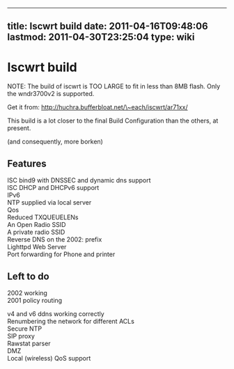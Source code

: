
---
title: Iscwrt build
date: 2011-04-16T09:48:06
lastmod: 2011-04-30T23:25:04
type: wiki
---
Iscwrt build
============

NOTE: The build of iscwrt is TOO LARGE to fit in less than 8MB flash.
Only the wndr3700v2 is supported.

Get it from: http://huchra.bufferbloat.net/\~each/iscwrt/ar71xx/

This build is a lot closer to the final <link>Build Configuration</link>
than the others, at present.

(and consequently, more borken)

Features
--------

ISC bind9 with DNSSEC and dynamic dns support\
ISC DHCP and DHCPv6 support\
IPv6\
NTP supplied via local server\
Qos\
Reduced TXQUEUELENs\
An Open Radio SSID\
A private radio SSID\
Reverse DNS on the 2002: prefix\
Lighttpd Web Server\
Port forwarding for Phone and printer

Left to do
----------

2002 working\
2001 policy routing

v4 and v6 ddns working correctly\
Renumbering the network for different ACLs\
Secure NTP\
SIP proxy\
Rawstat parser\
DMZ\
Local (wireless) QoS support
